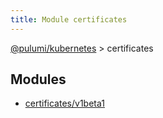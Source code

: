 ```yaml
---
title: Module certificates
---
```


<a href="../index.html">@pulumi/kubernetes</a> &gt; certificates


<h2 class="pdoc-module-header">Modules</h2>

* <a href="v1beta1">certificates/v1beta1</a>


